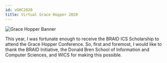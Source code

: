 ```yaml
---
id: vGHC2020
title: Virtual Grace Hopper 2020
---
```


![Grace Hopper Banner]("./assets/ghcbanner.png")

This year, I was fortunate enough to receive the BRAID ICS Scholarship to attend the Grace Hopper Conference. So, first and foremost, I would like to thank the BRAID Initiative, the Donald Bren School of Information and Computer Sciences, and WICS for making this possible. 
